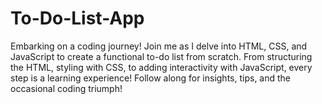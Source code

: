 # To-Do-List-App
Embarking on a coding journey! Join me as I delve into HTML, CSS, and JavaScript to create a functional to-do list from scratch. From structuring the HTML, styling with CSS, to adding interactivity with JavaScript, every step is a learning experience! Follow along for insights, tips, and the occasional coding triumph! 
